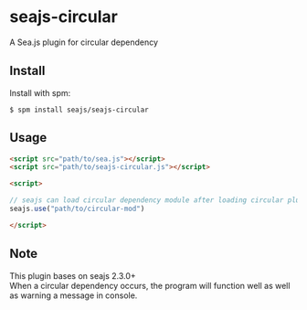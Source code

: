 seajs-circular
=========

A Sea.js plugin for circular dependency

Install
-------

Install with spm:

    $ spm install seajs/seajs-circular


Usage
-----

```html
<script src="path/to/sea.js"></script>
<script src="path/to/seajs-circular.js"></script>

<script>

// seajs can load circular dependency module after loading circular plugin.
seajs.use("path/to/circular-mod")

</script>
```

Note
-----

This plugin bases on seajs 2.3.0+
<br/>When a circular dependency occurs, the program will function well as well as warning a message in console.
